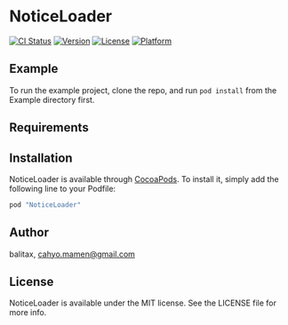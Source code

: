 # NoticeLoader

[![CI Status](http://img.shields.io/travis/balitax/NoticeLoader.svg?style=flat)](https://travis-ci.org/balitax/NoticeLoader)
[![Version](https://img.shields.io/cocoapods/v/NoticeLoader.svg?style=flat)](http://cocoapods.org/pods/NoticeLoader)
[![License](https://img.shields.io/cocoapods/l/NoticeLoader.svg?style=flat)](http://cocoapods.org/pods/NoticeLoader)
[![Platform](https://img.shields.io/cocoapods/p/NoticeLoader.svg?style=flat)](http://cocoapods.org/pods/NoticeLoader)

## Example

To run the example project, clone the repo, and run `pod install` from the Example directory first.

## Requirements

## Installation

NoticeLoader is available through [CocoaPods](http://cocoapods.org). To install
it, simply add the following line to your Podfile:

```ruby
pod "NoticeLoader"
```

## Author

balitax, cahyo.mamen@gmail.com

## License

NoticeLoader is available under the MIT license. See the LICENSE file for more info.
